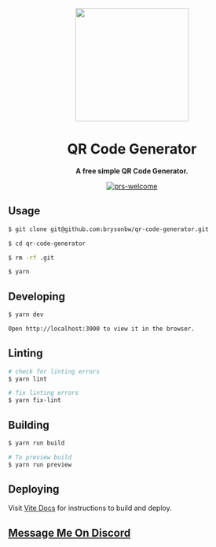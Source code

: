 <div align="center">
  <img height="230x"  src="https://res.cloudinary.com/ddlhtsgmp/image/upload/w_1000,c_fill,ar_1:1,g_auto,r_max/qr_code_generator_logo.png" />

  <h1>QR Code Generator</h1>

  <p>
    <strong>A free simple QR Code Generator.</strong>
  </p>
  
  

  <p>
     <a href="https://github.com/brysonbw/qr-code-generator"><img alt="prs-welcome" src="https://img.shields.io/badge/PRs-welcome-black.svg?style=flat" /></a>
  </p>
</div>


## Usage
```bash
$ git clone git@github.com:brysonbw/qr-code-generator.git

$ cd qr-code-generator

$ rm -rf .git

$ yarn 
```

## Developing
```bash
$ yarn dev

Open http://localhost:3000 to view it in the browser.
```

## Linting
```bash
# check for linting errors
$ yarn lint

# fix linting errors
$ yarn fix-lint
```


## Building
```bash
$ yarn run build

# To preview build 
$ yarn run preview
```

## Deploying
Visit [Vite Docs](https://vitejs.dev/guide/static-deploy.html#building-the-app) for instructions to build and deploy.

## [Message Me On Discord](https://discordapp.com/users/805262289119739924)